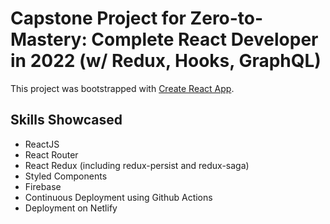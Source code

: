 # Capstone Project for Zero-to-Mastery: Complete React Developer in 2022 (w/ Redux, Hooks, GraphQL)

This project was bootstrapped with [Create React App](https://github.com/facebook/create-react-app).

## Skills Showcased

- ReactJS
- React Router
- React Redux (including redux-persist and redux-saga)
- Styled Components
- Firebase
- Continuous Deployment using Github Actions
- Deployment on Netlify
